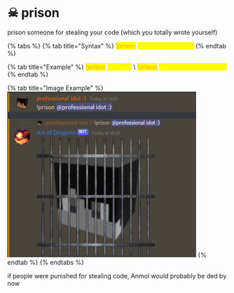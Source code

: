# ☠ prison

prison someone for stealing your code (which you totally wrote yourself)

{% tabs %}
{% tab title="Syntax" %}
<mark style="color:orange;">!prison</mark> <mark style="color:yellow;">\<optional mention></mark>
{% endtab %}

{% tab title="Example" %}
<mark style="color:orange;">!prison</mark> <mark style="color:yellow;">@Anmol</mark> \ <mark style="color:orange;">!prison</mark> <mark style="color:yellow;">770548285656006666</mark>
{% endtab %}

{% tab title="Image Example" %}
![](<../.gitbook/assets/image (23).png>)
{% endtab %}
{% endtabs %}

if people were punished for stealing code, Anmol would probably be ded by now
